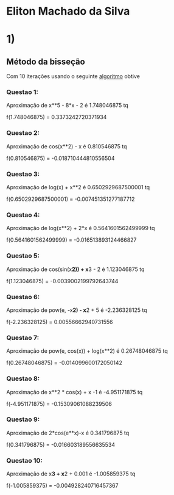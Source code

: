 # Eliton Machado da Silva

# 1)

## Método da bisseção

Com 10 iterações usando o seguinte [algoritmo](https://github.com/EMachad0/P1ANN/blob/master/Questao1/bisection.py) obtive

### Questao 1:

Aproximação de x**5 - 8*x - 2 é 1.748046875 tq

f(1.748046875) = 0.3373242720371934

### Questao 2:

Aproximação de cos(x**2) - x é 0.810546875 tq

f(0.810546875) = -0.018710444810556504

### Questao 3:

Aproximação de log(x) + x**2 é 0.6502929687500001 tq

f(0.6502929687500001) = -0.007451351277187712

### Questao 4:
Aproximação de log(x**2) + 2*x é 0.5641601562499999 tq

f(0.5641601562499999) = -0.016513893124466827

### Questao 5:
Aproximação de cos(sin(x**2)) + x**3 - 2 é 1.123046875 tq

f(1.123046875) = -0.0039002199792643744

### Questao 6:
Aproximação de pow(e, -x**2) - x**2 + 5 é -2.236328125 tq

f(-2.236328125) = 0.00556662940731556

### Questao 7:
Aproximação de pow(e, cos(x)) + log(x**2) é 0.26748046875 tq

f(0.26748046875) = -0.014099600172050142

### Questao 8:
Aproximação de x**2 * cos(x) + x -1 é -4.951171875 tq

f(-4.951171875) = -0.15309061088239506

### Questao 9:
Aproximação de 2*cos(e**x)-x é 0.341796875 tq

f(0.341796875) = -0.016603189556635534

### Questao 10:
Aproximação de x**3 + x**2 + 0.001 é -1.005859375 tq

f(-1.005859375) = -0.004928240716457367